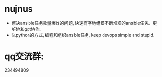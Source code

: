 #  nujnus

- 解决ansible任务数量爆炸的问题, 快速有序地组织不断堆积的ansible任务。更好地和gpt协作。
- 以python的方式, 编程和组织ansible任务, keep devops simple and stupid.

# qq交流群:
234494809